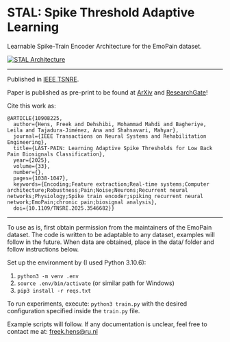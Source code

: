 # STAL: Spike Threshold Adaptive Learning
Learnable Spike-Train Encoder Architecture for the EmoPain dataset.

[![STAL Architecture](https://i.postimg.cc/wBLbV902/LAST-png.png)](https://postimg.cc/QBNbNZLK)

---
Published in [IEEE TSNRE](https://ieeexplore.ieee.org/document/10908225).

Paper is published as pre-print to be found at [ArXiv](https://arxiv.org/abs/2407.08362) and [ResearchGate](https://www.researchgate.net/publication/382150158_STAL_Spike_Threshold_Adaptive_Learning_Encoder_for_Classification_of_Pain-Related_Biosignal_Data)!

Cite this work as:
```
@ARTICLE{10908225,
  author={Hens, Freek and Dehshibi, Mohammad Mahdi and Bagheriye, Leila and Tajadura-Jiménez, Ana and Shahsavari, Mahyar},
  journal={IEEE Transactions on Neural Systems and Rehabilitation Engineering}, 
  title={LAST-PAIN: Learning Adaptive Spike Thresholds for Low Back Pain Biosignals Classification}, 
  year={2025},
  volume={33},
  number={},
  pages={1038-1047},
  keywords={Encoding;Feature extraction;Real-time systems;Computer architecture;Robustness;Pain;Noise;Neurons;Recurrent neural networks;Physiology;Spike train encoder;spiking recurrent neural network;EmoPain;chronic pain;biosignal analysis},
  doi={10.1109/TNSRE.2025.3546682}}
```

---

To use as is, first obtain permission from the maintainers of the EmoPain dataset. The code is written to be adaptable to any dataset, examples will follow in the future. When data are obtained, place in the data/ folder and follow instructions below. 

Set up the environment by (I used Python 3.10.6): 
1. `python3 -m venv .env`
2. `source .env/bin/activate` (or similar path for Windows)
3. `pip3 install -r reqs.txt`

To run experiments, execute: `python3 train.py` with the desired configuration specified inside the `train.py` file.



Example scripts will follow. If any documentation is unclear, feel free to contact me at: freek.hens@ru.nl
